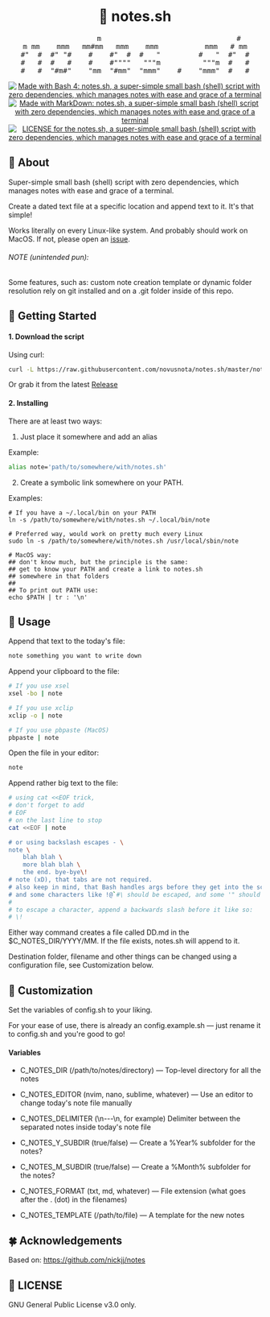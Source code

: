 <div align="center">
  <h1 style="border-bottom: none !important;">📝 notes.sh</h1>
  <p>
<pre>
                m                                #
m mm    mmm   mm#mm   mmm    mmm           mmm   # mm
#"  #  #" "#    #    #"  #  #   "         #   "  #"  #
#   #  #   #    #    #""""   """m          """m  #   #
#   #  "#m#"    "mm  "#mm"  "mmm"    #    "mmm"  #   #
</pre>
  </p>
  <a target="_blank" href="https://www.gnu.org/software/bash/">
    <img
      src="https://img.shields.io/badge/Made%20with-Bash-1f425f.svg"
      alt="Made with Bash 4: notes.sh, a super-simple small bash (shell) script with zero dependencies, which manages notes with ease and grace of a terminal" />
  </a>
  <a target="_blank" href="http://commonmark.org">
    <img
      src="https://img.shields.io/badge/Made%20with-Markdown-1f425f.svg"
      alt="Made with MarkDown: notes.sh, a super-simple small bash (shell) script with zero dependencies, which manages notes with ease and grace of a terminal" />
  </a>
  <a href="https://github.com/novusnota/notes.sh#license">
    <img
      src="https://img.shields.io/badge/LICENSE-GPLv3.0-blue"
      alt="LICENSE for the notes.sh, a super-simple small bash (shell) script with zero dependencies, which manages notes with ease and grace of a terminal" />
  </a>

</div>

## 🐧 About

Super-simple small bash (shell) script with zero dependencies,
which manages notes with ease and grace of a terminal.

Create a dated text file at a specific location and append text to it. It's that simple!

Works literally on every Linux-like system. And probably should work on MacOS.
If not, please open an [issue](https://github.com/novusnota/notes.sh/issues).

###### NOTE (unintended pun):

Some features, such as: custom note creation template
or dynamic folder resolution rely on git installed
and on a .git folder inside of this repo.

## 🤟 Getting Started

#### 1. Download the script

Using curl:

```bash
curl -L https://raw.githubusercontent.com/novusnota/notes.sh/master/notes.sh
```

Or grab it from the latest [Release](https://github.com/novusnota/notes.sh/releases/latest)

#### 2. Installing

There are at least two ways:

1. Just place it somewhere and add an alias

Example:

```bash
alias note='path/to/somewhere/with/notes.sh'
```

2. Create a symbolic link somewhere on your PATH.

Examples:

```
# If you have a ~/.local/bin on your PATH
ln -s /path/to/somewhere/with/notes.sh ~/.local/bin/note

# Preferred way, would work on pretty much every Linux
sudo ln -s /path/to/somewhere/with/notes.sh /usr/local/sbin/note

# MacOS way:
## don't know much, but the principle is the same:
## get to know your PATH and create a link to notes.sh
## somewhere in that folders
##
## To print out PATH use:
echo $PATH | tr : '\n'
```

## 🧐 Usage

Append that text to the today's file:

```bash
note something you want to write down
```

Append your clipboard to the file:

```bash
# If you use xsel
xsel -bo | note

# If you use xclip
xclip -o | note

# If you use pbpaste (MacOS)
pbpaste | note
```

Open the file in your editor:

```bash
note
```

Append rather big text to the file:

```bash
# using cat <<EOF trick,
# don't forget to add
# EOF
# on the last line to stop
cat <<EOF | note

# or using backslash escapes - \
note \
    blah blah \
    more blah blah \
    the end. bye-bye\!
# note (xD), that tabs are not required.
# also keep in mind, that Bash handles args before they get into the script
# and some characters like !@`#\ should be escaped, and some '" should match their pairs.
#
# to escape a character, append a backwards slash before it like so:
# \!
```

Either way command creates a file called DD.md
in the $C\_NOTES\_DIR/YYYY/MM. If the file exists, notes.sh will append to it.

Destination folder, filename and other things can be changed using a configuration file, see Customization below.

## 🔧 Customization

Set the variables of config.sh to your liking.

For your ease of use, there is already an config.example.sh —
just rename it to config.sh and you're good to go!

#### Variables

- C\_NOTES\_DIR (/path/to/notes/directory) — Top-level directory for all the notes

- C\_NOTES\_EDITOR (nvim, nano, sublime, whatever) — Use an editor to change today's note file manually

- C\_NOTES\_DELIMITER (\n---\n, for example) Delimiter between the separated notes inside today's note file

- C\_NOTES\_Y\_SUBDIR (true/false) — Create a %Year% subfolder for the notes?

- C\_NOTES\_M\_SUBDIR (true/false) — Create a %Month% subfolder for the notes?

- C\_NOTES\_FORMAT (txt, md, whatever) — File extension (what goes after the . (dot) in the filenames)

- C\_NOTES\_TEMPLATE (/path/to/file) — A template for the new notes

## 🍀 Acknowledgements

Based on: https://github.com/nickjj/notes

## 📝 LICENSE

GNU General Public License v3.0 only.

